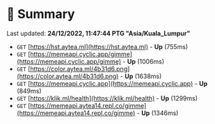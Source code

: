 # 📖 Summary
Last updated: **24/12/2022, 11:47:44 PTG "Asia/Kuala_Lumpur"**

- `GET` [https://hst.aytea.ml](https://hst.aytea.ml) - **Up** (755ms)
- `GET` [https://memeapi.cyclic.app/gimme](https://memeapi.cyclic.app/gimme) - **Up** (1006ms)
- `GET` [https://color.aytea.ml/4b31d6.png](https://color.aytea.ml/4b31d6.png) - **Up** (1638ms)
- `GET` [https://memeapi.cyclic.app](https://memeapi.cyclic.app) - **Up** (849ms)
- `GET` [https://klik.ml/health](https://klik.ml/health) - **Up** (1299ms)
- `GET` [https://memeapi.aytea14.repl.co/gimme](https://memeapi.aytea14.repl.co/gimme) - **Up** (1346ms)
